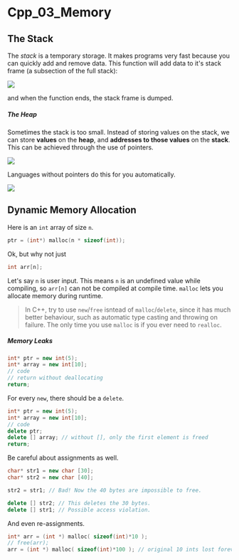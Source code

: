 # Cpp_03_Memory
## The Stack
The *stack* is a temporary storage. It makes programs very fast because you can quickly add and remove data. This function will add data to it's stack frame (a subsection of the full stack):

![](https://miro.medium.com/max/640/1*eVvNywgj1GKO3QgDiEH9pg.png)

and when the function ends, the stack frame is dumped.

##### The Heap
Sometimes the stack is too small. Instead of storing values on the stack, we can store **values** on the **heap**, and **addresses to those values** on the **stack**. This can be achieved through the use of pointers.

![](https://miro.medium.com/max/828/1*zf0ME9pmZfFUXekM_upFzw.png)

Languages without pointers do this for you automatically.

![](https://miro.medium.com/max/828/1*vpYAtlRU8HJdSpcTHvSSdg.png)

## Dynamic Memory Allocation

Here is an `int` array of size `n`.

```cpp
ptr = (int*) malloc(n * sizeof(int));
```
Ok, but why not just
```cpp
int arr[n];
```
Let's say `n` is user input. This means `n` is an undefined value while compiling, so `arr[n]` can not be compiled at compile time. `malloc` lets you allocate memory during runtime.
> In C++, try to use `new`/`free` isntead of `malloc`/`delete`, since it has much better behaviour, such as automatic type casting and throwing on failure. The only time you use `malloc` is if you ever need to `realloc`.

##### Memory Leaks

``` cpp
int* ptr = new int(5);
int* array = new int[10];
// code
// return without deallocating
return;
```
For every `new`, there should be a `delete`.
``` cpp
int* ptr = new int(5);
int* array = new int[10];
// code
delete ptr;
delete [] array; // without [], only the first element is freed
return;
```
Be careful about assignments as well.
``` cpp
char* str1 = new char [30];
char* str2 = new char [40];

str2 = str1; // Bad! Now the 40 bytes are impossible to free.

delete [] str2; // This deletes the 30 bytes.
delete [] str1; // Possible access violation.
```
And even re-assignments.
``` cpp
int* arr = (int *) malloc( sizeof(int)*10 );
// free(arr);
arr = (int *) malloc( sizeof(int)*100 ); // original 10 ints lost forever. 
```
